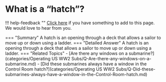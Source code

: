# What is a “hatch”?

!!! help-feedback ""
    [Click here](https://replace.md) if you have something to add to this page. We would love to hear from you.

=== "Summary"
    A hatch is an opening through a deck that allows a sailor to move up or down using a ladder.
=== "Detailed Answer"
    A hatch is an opening through a deck that allows a sailor to move up or down using a ladder.
=== "Related Topics"
    - [Are there any windows on a submarine?](categories/Operating US WW2 Subs/Q-Are-there-any-windows-on-a-submarine.md)
    - [Did these submarines always have a window in the Control Room hatch?](categories/Operating US WW2 Subs/Q-Did-these-submarines-always-have-a-window-in-the-Control-Room-hatch.md)
